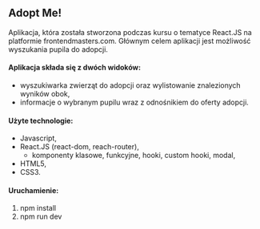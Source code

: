 ## Adopt Me!

Aplikacja, która została stworzona podczas kursu o tematyce React.JS na platformie frontendmasters.com. Głównym celem aplikacji jest możliwość wyszukania pupila do adopcji. 

#### Aplikacja składa się z dwóch widoków:

* wyszukiwarka zwierząt do adopcji oraz wylistowanie znalezionych wyników obok,
* informacje o wybranym pupilu wraz z odnośnikiem do oferty adopcji. 

#### Użyte technologie:

* Javascript,
* React.JS (react-dom, reach-router),
  * komponenty klasowe, funkcyjne, hooki, custom hooki, modal, 
* HTML5,
* CSS3.

#### Uruchamienie:

1. npm install
2. npm run dev

